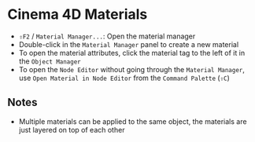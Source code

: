 # Cinema 4D Materials

- `⇧F2` / `Material Manager...`: Open the material manager
- Double-click in the `Material Manager` panel to create a new material
- To open the material attributes, click the material tag to the left of it in the `Object Manager`
- To open the `Node Editor` without going through the `Material Manager`, use `Open Material in Node Editor` from the `Command Palette` (`⇧C`)

## Notes

- Multiple materials can be applied to the same object, the materials are just layered on top of each other

